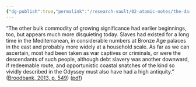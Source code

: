 ```yaml
---
{"dg-publish":true,"permalink":"/research-vault/02-atomic-notes/the-dark-side-of-growing-maritime-trade-was-the-connected-growth-and-spread-of-the-slave-trade/"}
---
```


“The other bulk commodity of growing significance had earlier beginnings, too, but appears much more disquieting today. Slaves had existed for a long time in the Mediterranean, in considerable numbers at Bronze Age palaces in the east and probably more widely at a household scale. As far as we can ascertain, most had been taken as war captives or criminals, or were the descendants of such people, although debt slavery was another downward, if redeemable route, and opportunistic coastal snatches of the kind so vividly described in the Odyssey must also have had a high antiquity.” ([Broodbank, 2013, p. 549](zotero://select/library/items/IR54JIQG)) ([pdf](zotero://open-pdf/library/items/85K7BT2G?page=515&annotation=S6SYXF8Q))